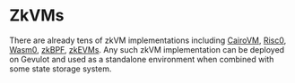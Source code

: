 # ZkVMs

There are already tens of zkVM implementations including [CairoVM](https://crates.io/crates/cairo-vm), [Risc0](https://www.risczero.com/), [Wasm0](https://github.com/wasm0), [zkBPF](https://github.com/Eclipse-Laboratories-Inc/zk-bpf), [zkEVMs](https://github.com/LuozhuZhang/awesome-zkevm). Any such zkVM implementation can be deployed on Gevulot and used as a standalone environment when combined with some state storage system.
